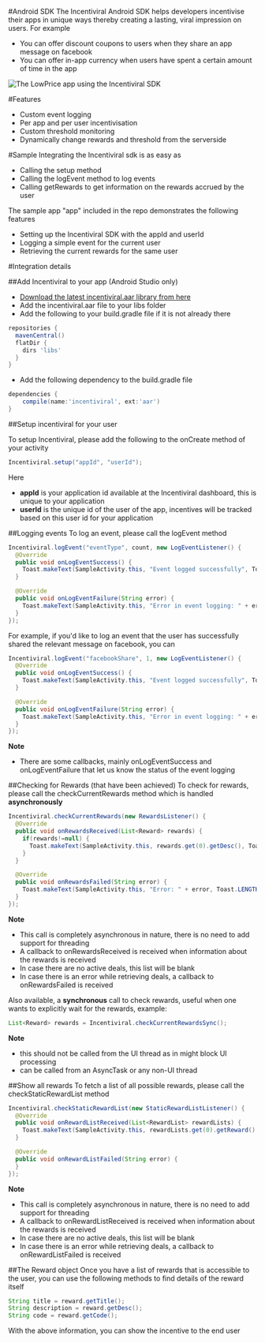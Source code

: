 #Android SDK
The Incentiviral Android SDK helps developers incentivise their apps in unique ways thereby creating a lasting, viral impression on users. For example
- You can offer discount coupons to users when they share an app message on facebook
- You can offer in-app currency when users have spent a certain amount of time in the app

![The LowPrice app using the Incentiviral SDK ](http://s27.postimg.org/xca7v5smr/incentiviral1.png "The LowPrice android app using the Incentiviral SDK")

#Features
- Custom event logging
- Per app and per user incentivisation
- Custom threshold monitoring
- Dynamically change rewards and threshold from the serverside

#Sample
Integrating the Incentiviral sdk is as easy as
- Calling the setup method
- Calling the logEvent method to log events
- Calling getRewards to get information on the rewards accrued by the user

The sample app "app" included in the repo demonstrates the following features
- Setting up the Incentiviral SDK with the appId and userId
- Logging a simple event for the current user
- Retrieving the current rewards for the same user

#Integration details

##Add Incentiviral to your app (Android Studio only)
- [Download the latest incentiviral.aar library from here](https://github.com/triveous/Incentiviral/blob/master/android/incentiviral.aar)
- Add the incentiviral.aar file to your libs folder
- Add the following to your build.gradle file if it is not already there
```groovy
repositories {
  mavenCentral()
  flatDir {
    dirs 'libs'
  }
}
```
- Add the following dependency to the build.gradle file
```groovy
dependencies {
    compile(name:'incentiviral', ext:'aar')
}
```

##Setup incentiviral for your user

To setup Incentiviral, please add the following to the onCreate method of your activity
```java
Incentiviral.setup("appId", "userId");
```
Here
- **appId** is your application id available at the Incentiviral dashboard, this is unique to your application
- **userId** is the unique id of the user of the app, incentives will be tracked based on this user id for your application

##Logging events
To log an event, please call the logEvent method
```java
Incentiviral.logEvent("eventType", count, new LogEventListener() {
  @Override
  public void onLogEventSuccess() {
    Toast.makeText(SampleActivity.this, "Event logged successfully", Toast.LENGTH_SHORT).show();
  }

  @Override
  public void onLogEventFailure(String error) {
    Toast.makeText(SampleActivity.this, "Error in event logging: " + error, Toast.LENGTH_SHORT).show();
  }
});
```

For example, if you'd like to log an event that the user has successfully shared the relevant message on facebook, you can
```java
Incentiviral.logEvent("facebookShare", 1, new LogEventListener() {
  @Override
  public void onLogEventSuccess() {
    Toast.makeText(SampleActivity.this, "Event logged successfully", Toast.LENGTH_SHORT).show();
  }

  @Override
  public void onLogEventFailure(String error) {
    Toast.makeText(SampleActivity.this, "Error in event logging: " + error, Toast.LENGTH_SHORT).show();
  }
});
```
**Note**
- There are some callbacks, mainly onLogEventSuccess and onLogEventFailure that let us know the status of the event logging

##Checking for Rewards (that have been achieved)
To check for rewards, please call the checkCurrentRewards method which is handled **asynchronously**
```java
Incentiviral.checkCurrentRewards(new RewardsListener() {
  @Override
  public void onRewardsReceived(List<Reward> rewards) {
    if(rewards!=null) {
      Toast.makeText(SampleActivity.this, rewards.get(0).getDesc(), Toast.LENGTH_SHORT).show();
    }
  }

  @Override
  public void onRewardsFailed(String error) {
    Toast.makeText(SampleActivity.this, "Error: " + error, Toast.LENGTH_SHORT).show();
  }
});
```
**Note**
- This call is completely asynchronous in nature, there is no need to add support for threading
- A callback to onRewardsReceived is received when information about the rewards is received
- In case there are no active deals, this list will be blank
- In case there is an error while retrieving deals, a callback to onRewardsFailed is received

Also available, a **synchronous** call to check rewards, useful when one wants to explicitly wait for the rewards, example:

```java
List<Reward> rewards = Incentiviral.checkCurrentRewardsSync();
```
**Note**
- this should not be called from the UI thread as in might block UI processing
- can be called from an AsyncTask or any non-UI thread

##Show all rewards
To fetch a list of all possible rewards, please call the checkStaticRewardList method

```java
Incentiviral.checkStaticRewardList(new StaticRewardListListener() {
  @Override
  public void onRewardListReceived(List<RewardList> rewardLists) {
    Toast.makeText(SampleActivity.this, rewardLists.get(0).getReward().getDesc(), Toast.LENGTH_SHORT).show();
  }

  @Override
  public void onRewardListFailed(String error) {
  }
});
```
**Note**
- This call is completely asynchronous in nature, there is no need to add support for threading
- A callback to onRewardListReceived is received when information about the rewards is received
- In case there are no active deals, this list will be blank
- In case there is an error while retrieving deals, a callback to onRewardListFailed is received

##The Reward object
Once you have a list of rewards that is accessible to the user, you can use the following methods to find details of the reward itself
```java
String title = reward.getTitle();
String description = reward.getDesc();
String code = reward.getCode();
```
With the above information, you can show the incentive to the end user
